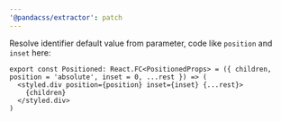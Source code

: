```yaml
---
'@pandacss/extractor': patch
---
```


Resolve identifier default value from parameter, code like `position` and `inset` here:

```tsx
export const Positioned: React.FC<PositionedProps> = ({ children, position = 'absolute', inset = 0, ...rest }) => (
  <styled.div position={position} inset={inset} {...rest}>
    {children}
  </styled.div>
)
```
